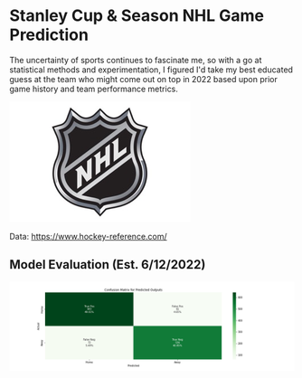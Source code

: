 # Stanley Cup & Season NHL Game Prediction
The uncertainty of sports continues to fascinate me, so with a go at statistical methods and experimentation, I figured I'd take my best educated guess at the team who might come out on top in 2022 based upon prior game history and team performance metrics.

![NHL](images/NHL-Logo.jpeg)

Data:
https://www.hockey-reference.com/

## Model Evaluation (Est. 6/12/2022)
![confusion_matrix](/images/confusion_matrix.png)
